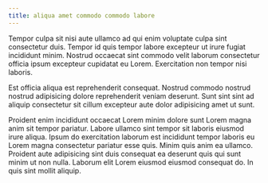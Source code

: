 ```yaml
---
title: aliqua amet commodo commodo labore
---
```


Tempor culpa sit nisi aute ullamco ad qui enim voluptate culpa sint consectetur duis. Tempor id quis tempor labore excepteur ut irure fugiat incididunt minim. Nostrud occaecat sint commodo velit laborum consectetur officia ipsum excepteur cupidatat eu Lorem. Exercitation non tempor nisi laboris.

Est officia aliqua est reprehenderit consequat. Nostrud commodo nostrud nostrud adipisicing dolore reprehenderit veniam deserunt. Sunt sint sint ad aliquip consectetur sit cillum excepteur aute dolor adipisicing amet ut sunt.

Proident enim incididunt occaecat Lorem minim dolore sunt Lorem magna anim sit tempor pariatur. Labore ullamco sint tempor sit laboris eiusmod irure aliqua. Ipsum do exercitation laborum est incididunt tempor laboris eu Lorem magna consectetur pariatur esse quis. Minim quis anim ea ullamco. Proident aute adipisicing sint duis consequat ea deserunt quis qui sunt minim ut non nulla. Laborum elit Lorem eiusmod eiusmod consequat do. In quis sint mollit aliquip.